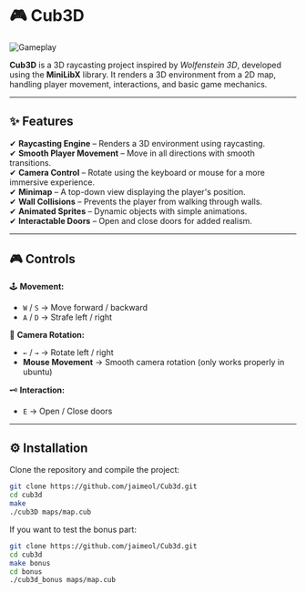 # 🎮 Cub3D

![Gameplay](https://media2.giphy.com/media/v1.Y2lkPTc5MGI3NjExa3hreXFkZHA0YjQ2bXBrY3c3cHA1azh5ZW1iOW91ZjZoZmU0cGh2ciZlcD12MV9pbnRlcm5hbF9naWZfYnlfaWQmY3Q9Zw/ZzkaHLO4BjvpTVWXb8/giphy.gif)

**Cub3D** is a 3D raycasting project inspired by *Wolfenstein 3D*, developed using the **MiniLibX** library. It renders a 3D environment from a 2D map, handling player movement, interactions, and basic game mechanics.

---

## ✨ Features

✔ **Raycasting Engine** – Renders a 3D environment using raycasting.  
✔ **Smooth Player Movement** – Move in all directions with smooth transitions.  
✔ **Camera Control** – Rotate using the keyboard or mouse for a more immersive experience.  
✔ **Minimap** – A top-down view displaying the player's position.  
✔ **Wall Collisions** – Prevents the player from walking through walls.  
✔ **Animated Sprites** – Dynamic objects with simple animations.  
✔ **Interactable Doors** – Open and close doors for added realism.  

---

## 🎮 Controls

🕹 **Movement:**  
- `W` / `S` → Move forward / backward  
- `A` / `D` → Strafe left / right  

🎥 **Camera Rotation:**  
- `←` / `→` → Rotate left / right  
- **Mouse Movement** → Smooth camera rotation (only works properly in ubuntu)

🗝 **Interaction:**  
- `E` → Open / Close doors  

---

## ⚙ Installation

Clone the repository and compile the project:

```bash
git clone https://github.com/jaimeol/Cub3d.git
cd cub3d
make
./cub3D maps/map.cub

```
If you want to test the bonus part:

```bash
git clone https://github.com/jaimeol/Cub3d.git
cd cub3d
make bonus
cd bonus
./cub3d_bonus maps/map.cub
